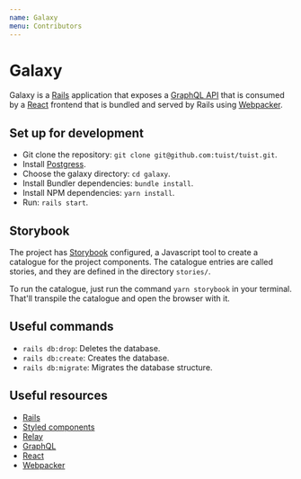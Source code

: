 ```yaml
---
name: Galaxy
menu: Contributors
---
```


# Galaxy

Galaxy is a [Rails](https://rubyonrails.org/) application that exposes a [GraphQL API](https://graphql.org/learn/) that is consumed by a [React](https://reactjs.org/) frontend that is bundled and served by Rails using [Webpacker](https://github.com/rails/webpacker).

## Set up for development

- Git clone the repository: `git clone git@github.com:tuist/tuist.git`.
- Install [Postgress](https://www.postgresql.org/download/macosx/).
- Choose the galaxy directory: `cd galaxy`.
- Install Bundler dependencies: `bundle install`.
- Install NPM dependencies: `yarn install`.
- Run: `rails start`.

## Storybook

The project has [Storybook](https://storybook.js.org/) configured, a Javascript tool to create a catalogue for the project components. The catalogue entries are called stories, and they are defined in the directory `stories/`.

To run the catalogue, just run the command `yarn storybook` in your terminal. That'll transpile the catalogue and open the browser with it.

## Useful commands

- `rails db:drop`: Deletes the database.
- `rails db:create`: Creates the database.
- `rails db:migrate`: Migrates the database structure.

## Useful resources

- [Rails](https://rubyonrails.org/)
- [Styled components](https://www.styled-components.com/)
- [Relay](https://relay.dev/)
- [GraphQL](https://graphql.org/learn/)
- [React](https://reactjs.org/)
- [Webpacker](https://github.com/rails/webpacker)
